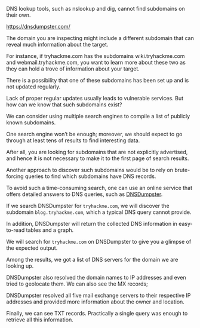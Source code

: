 DNS lookup tools, such as nslookup and dig, cannot find subdomains on their own.


https://dnsdumpster.com/

The domain you are inspecting might include a different subdomain that can reveal much information about the target. 

For instance, if tryhackme.com has the subdomains wiki.tryhackme.com and webmail.tryhackme.com, you want to learn more about these two as they can hold a trove of information about your target. 

There is a possibility that one of these subdomains has been set up and is not updated regularly. 


Lack of proper regular updates usually leads to vulnerable services. But how can we know that such subdomains exist?

We can consider using multiple search engines to compile a list of publicly known subdomains. 

One search engine won’t be enough; moreover, we should expect to go through at least tens of results to find interesting data. 

After all, you are looking for subdomains that are not explicitly advertised, and hence it is not necessary to make it to the first page of search results. 

Another approach to discover such subdomains would be to rely on brute-forcing queries to find which subdomains have DNS records.

To avoid such a time-consuming search, one can use an online service that offers detailed answers to DNS queries, such as [DNSDumpster](https://dnsdumpster.com/).


If we search DNSDumpster for `tryhackme.com`, we will discover the subdomain `blog.tryhackme.com`, which a typical DNS query cannot provide. 

In addition, DNSDumpster will return the collected DNS information in easy-to-read tables and a graph. 

We will search for `tryhackme.com` on DNSDumpster to give you a glimpse of the expected output. 

Among the results, we got a list of DNS servers for the domain we are looking up. 


DNSDumpster also resolved the domain names to IP addresses and even tried to geolocate them. We can also see the MX records; 

DNSDumpster resolved all five mail exchange servers to their respective IP addresses and provided more information about the owner and location.

Finally, we can see TXT records. Practically a single query was enough to retrieve all this information.